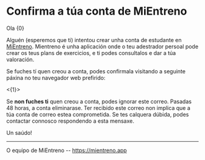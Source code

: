 # Confirma a túa conta de MiEntreno

Ola {0}

Alguén (esperemos que ti) intentou crear unha conta de estudante en [MiEntreno](https://mientreno.app). Mientreno é unha aplicación onde o teu adestrador persoal pode crear os teus plans de exercicios, e ti podes consultalos e dar a túa valoración.

Se fuches tí quen creou a conta, podes confirmala visitando a seguinte páxina no teu navegador web prefirido:

<{1}>

Se **non fuches ti** quen creou a conta, podes ignorar este correo. Pasadas 48 horas, a conta eliminarase. Ter recibido este correo non implica que a túa conta de correo estea comprometida. Se tes calquera dúbida, podes contactar connosco respondendo a esta mensaxe.

Un saúdo!

---

O equipo de MiEntreno -- <https://mientreno.app>
